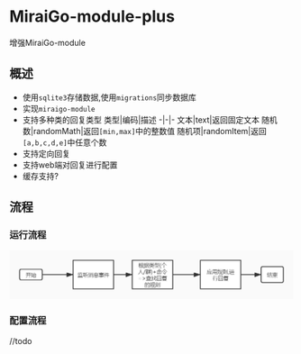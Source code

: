 # MiraiGo-module-plus
增强MiraiGo-module

## 概述
* 使用`sqlite3`存储数据,使用`migrations`同步数据库
* 实现`miraigo-module`
* 支持多种类的回复类型
  类型|编码|描述
  -|-|-
  文本|text|返回固定文本
  随机数|randomMath|返回`[min,max]`中的整数值
  随机项|randomItem|返回`[a,b,c,d,e]`中任意个数
* 支持定向回复
* 支持web端对回复进行配置
* 缓存支持?

## 流程
### 运行流程
![](./assets/images/运行流程.jpg)
### 配置流程
//todo